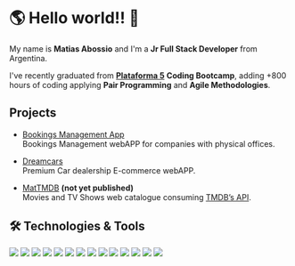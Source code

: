 # 🌎 Hello world!! 👋

My name is **Matias Abossio** and I'm a **Jr Full Stack Developer** from Argentina.

I've recently graduated from [**Plataforma 5**](https://www.plataforma5.la/) **Coding Bootcamp**, adding +800 hours of coding applying **Pair Programming** and **Agile Methodologies**.

## Projects

- [Bookings Management App](https://github.com/Agrossio/bookings)<br/>
  Bookings Management webAPP for companies with physical offices.

- [Dreamcars](https://github.com/Agrossio/dreamcars)<br/>
  Premium Car dealership E-commerce webAPP.

- [MatTMDB](https://github.com/Agrossio/MatTMDB) **(not yet published)** <br/>
  Movies and TV Shows web catalogue consuming [TMDB’s API](https://developers.themoviedb.org/4/getting-started).

## 🛠 Technologies & Tools

 <div align="justify">
    <img src="https://img.shields.io/badge/Next-black?style=for-the-badge&logo=next.js&logoColor=white" />
    <img src="https://img.shields.io/badge/HTML5-E34F26?style=for-the-badge&logo=html5&logoColor=white" />
    <img src="https://img.shields.io/badge/CSS3-1572B6?style=for-the-badge&logo=css3&logoColor=white" />
    <img src="https://img.shields.io/badge/Bootstrap-563D7C?style=for-the-badge&logo=bootstrap&logoColor=white" />
    <img src="https://img.shields.io/badge/JavaScript-F7DF1E?style=for-the-badge&logo=javascript&logoColor=black" />
    <img src="https://img.shields.io/badge/React-20232A?style=for-the-badge&logo=react&logoColor=61DAFB" />
    <img src="https://img.shields.io/badge/Redux-593D88?style=for-the-badge&logo=redux&logoColor=white" />
    <img src="https://img.shields.io/badge/Node.js-43853D?style=for-the-badge&logo=node.js&logoColor=white" />
    <img src="https://img.shields.io/badge/Express.js-404D59?style=for-the-badge" />
    <img src="https://img.shields.io/badge/sequelize-323330?style=for-the-badge&logo=sequelize&logoColor=blue" />
    <img src="https://img.shields.io/badge/PostgreSQL-316192?style=for-the-badge&logo=postgresql&logoColor=white" />
    <img src="https://img.shields.io/badge/MySQL-005C84?style=for-the-badge&logo=mysql&logoColor=white" />
    <img src="https://img.shields.io/badge/MongoDB-4EA94B?style=for-the-badge&logo=mongodb&logoColor=white" />
    <img src="https://img.shields.io/badge/GitHub-100000?style=for-the-badge&logo=github&logoColor=white" />
</div>

<!--
**Agrossio/Agrossio** is a ✨ _special_ ✨ repository because its `README.md` (this file) appears on your GitHub profile.

Here are some ideas to get you started:

- 🔭 I’m currently working on ...
- 🌱 I’m currently learning ...
- 👯 I’m looking to collaborate on ...
- 🤔 I’m looking for help with ...
- 💬 Ask me about ...
- 📫 How to reach me: ...
- 😄 Pronouns: ...
- ⚡ Fun fact: ...
-->
